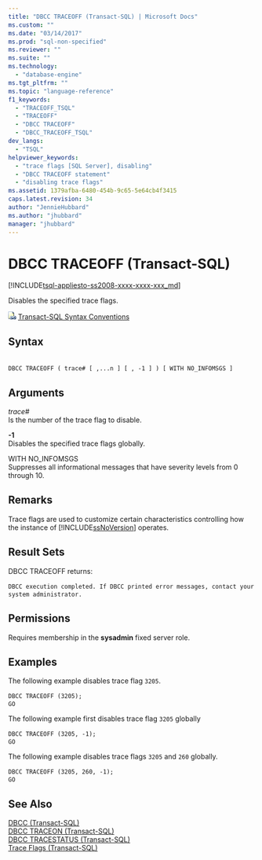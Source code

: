 ```yaml
---
title: "DBCC TRACEOFF (Transact-SQL) | Microsoft Docs"
ms.custom: ""
ms.date: "03/14/2017"
ms.prod: "sql-non-specified"
ms.reviewer: ""
ms.suite: ""
ms.technology: 
  - "database-engine"
ms.tgt_pltfrm: ""
ms.topic: "language-reference"
f1_keywords: 
  - "TRACEOFF_TSQL"
  - "TRACEOFF"
  - "DBCC TRACEOFF"
  - "DBCC_TRACEOFF_TSQL"
dev_langs: 
  - "TSQL"
helpviewer_keywords: 
  - "trace flags [SQL Server], disabling"
  - "DBCC TRACEOFF statement"
  - "disabling trace flags"
ms.assetid: 1379afba-6480-454b-9c65-5e64cb4f3415
caps.latest.revision: 34
author: "JennieHubbard"
ms.author: "jhubbard"
manager: "jhubbard"
---
```

# DBCC TRACEOFF (Transact-SQL)
[!INCLUDE[tsql-appliesto-ss2008-xxxx-xxxx-xxx_md](../../includes/tsql-appliesto-ss2008-xxxx-xxxx-xxx-md.md)]

  Disables the specified trace flags.  
  
 ![Topic link icon](../../database-engine/configure-windows/media/topic-link.gif "Topic link icon") [Transact-SQL Syntax Conventions](../../t-sql/language-elements/transact-sql-syntax-conventions-transact-sql.md)  
  
## Syntax  
  
```  
  
DBCC TRACEOFF ( trace# [ ,...n ] [ , -1 ] ) [ WITH NO_INFOMSGS ]  
```  
  
## Arguments  
 *trace#*  
 Is the number of the trace flag to disable.  
  
 **-1**  
 Disables the specified trace flags globally.  
  
 WITH NO_INFOMSGS  
 Suppresses all informational messages that have severity levels from 0 through 10.  
  
## Remarks  
 Trace flags are used to customize certain characteristics controlling how the instance of [!INCLUDE[ssNoVersion](../../includes/ssnoversion-md.md)] operates.  
  
## Result Sets  
 DBCC TRACEOFF returns:  
  
```  
DBCC execution completed. If DBCC printed error messages, contact your system administrator.  
```  
  
## Permissions  
 Requires membership in the **sysadmin** fixed server role.  
  
## Examples  
 The following example disables trace flag `3205`.  
  
```  
DBCC TRACEOFF (3205);   
GO  
```  
  
 The following example first disables trace flag `3205` globally  
  
```  
DBCC TRACEOFF (3205, -1);   
GO  
```  
  
 The following example disables trace flags `3205` and `260` globally.  
  
```  
DBCC TRACEOFF (3205, 260, -1);  
GO  
```  
  
## See Also  
 [DBCC &#40;Transact-SQL&#41;](../../t-sql/database-console-commands/dbcc-transact-sql.md)   
 [DBCC TRACEON &#40;Transact-SQL&#41;](../../t-sql/database-console-commands/dbcc-traceon-transact-sql.md)   
 [DBCC TRACESTATUS &#40;Transact-SQL&#41;](../../t-sql/database-console-commands/dbcc-tracestatus-transact-sql.md)   
 [Trace Flags &#40;Transact-SQL&#41;](../../t-sql/database-console-commands/dbcc-traceon-trace-flags-transact-sql.md)  
  
  